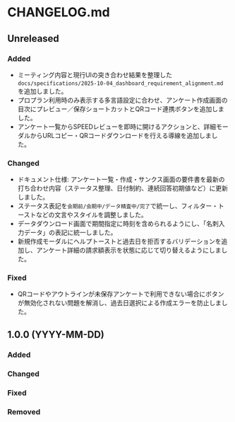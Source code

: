 # CHANGELOG.md

## Unreleased

### Added
- ミーティング内容と現行UIの突き合わせ結果を整理した `docs/specifications/2025-10-04_dashboard_requirement_alignment.md` を追加しました。
- プロプラン利用時のみ表示する多言語設定に合わせ、アンケート作成画面の目次にプレビュー／保存ショートカットとQRコード連携ボタンを追加しました。
- アンケート一覧からSPEEDレビューを即時に開けるアクションと、詳細モーダルからURLコピー・QRコードダウンロードを行える導線を追加しました。

### Changed
- ドキュメント仕様: アンケート一覧・作成・サンクス画面の要件書を最新の打ち合わせ内容（ステータス整理、日付制約、連続回答初期値など）に更新しました。
- ステータス表記を`会期前/会期中/データ精査中/完了`で統一し、フィルター・トーストなどの文言やスタイルを調整しました。
- データダウンロード画面で期間指定に時刻を含められるようにし、「名刺入力データ」の表記に統一しました。
- 新規作成モーダルにヘルプトーストと過去日を拒否するバリデーションを追加し、アンケート詳細の請求額表示を状態に応じて切り替えるようにしました。

### Fixed
- QRコードやアウトラインが未保存アンケートで利用できない場合にボタンが無効化されない問題を解消し、過去日選択による作成エラーを防止しました。

## 1.0.0 (YYYY-MM-DD)

### Added

### Changed

### Fixed

### Removed
